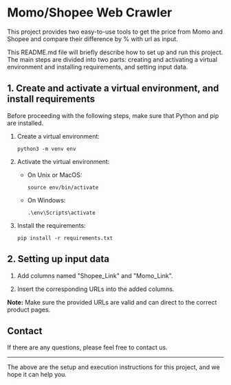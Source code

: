# Momo/Shopee Web Crawler
This project provides two easy-to-use tools to get the price from Momo and Shopee and compare their difference by % with url as input.

This README.md file will briefly describe how to set up and run this project. The main steps are divided into two parts: creating and activating a virtual environment and installing requirements, and setting input data.

## 1. Create and activate a virtual environment, and install requirements

Before proceeding with the following steps, make sure that Python and pip are installed.

1. Create a virtual environment:

    ```shell
    python3 -m venv env
    ```

2. Activate the virtual environment:

    - On Unix or MacOS:

        ```shell
        source env/bin/activate
        ```

    - On Windows:

        ```shell
        .\env\Scripts\activate
        ```

3. Install the requirements:

    ```shell
    pip install -r requirements.txt
    ```

## 2. Setting up input data

1. Add columns named "Shopee_Link" and "Momo_Link".

2. Insert the corresponding URLs into the added columns.

**Note:** Make sure the provided URLs are valid and can direct to the correct product pages.

## Contact

If there are any questions, please feel free to contact us.

---
The above are the setup and execution instructions for this project, and we hope it can help you.
